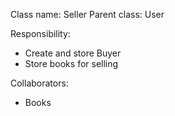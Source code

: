 Class name: Seller
Parent class: User

Responsibility:
* Create and store Buyer
* Store books for selling

Collaborators:
* Books